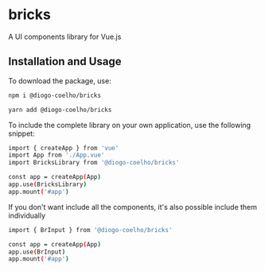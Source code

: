 # bricks

A UI components library for Vue.js

## Installation and Usage

To download the package, use:

```bash
npm i @diogo-coelho/bricks

yarn add @diogo-coelho/bricks
```

To include the complete library on your own application, use the following snippet:

```bash
import { createApp } from 'vue'
import App from './App.vue'
import BricksLibrary from '@diogo-coelho/bricks'

const app = createApp(App)
app.use(BricksLibrary)
app.mount('#app')
```

If you don't want include all the components, it's also possible include them individually

```bash
import { BrInput } from '@diogo-coelho/bricks'

const app = createApp(App)
app.use(BrInput)
app.mount('#app')
```
